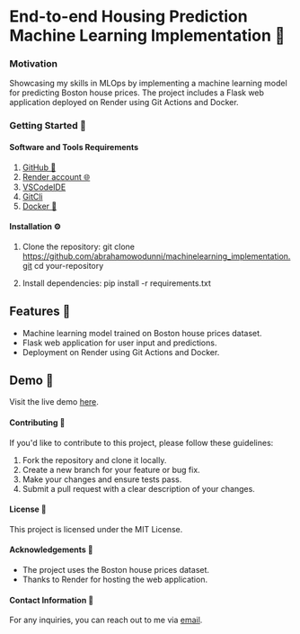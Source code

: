 # End-to-end Housing Prediction Machine Learning Implementation 🚀

### Motivation 
Showcasing my skills in MLOps by implementing a machine learning model for predicting Boston house prices. The project includes a Flask web application deployed on Render using Git Actions and Docker.

### Getting Started 🏁

#### Software and Tools Requirements
1. [GitHub 🐙](https://github.com/)
2. [Render account 🌐](https://render.com)
3. [VSCodeIDE](https://code.visualstudio.com/)
4. [GitCli](https://git-scm.com/book/en/v2/Getting-Started-The-Command-Line)
5. [Docker 🐳](https://www.docker.com/get-started/)

#### Installation ⚙️

1. Clone the repository:
   git clone https://github.com/abrahamowodunni/machinelearning_implementation.git
   cd your-repository

2. Install dependencies:
   pip install -r requirements.txt


## Features 🌟

- Machine learning model trained on Boston house prices dataset.
- Flask web application for user input and predictions.
- Deployment on Render using Git Actions and Docker.

## Demo 🎥

Visit the live demo [here]( https://bostonhouseprediction-hvnq.onrender.com/).

#### Contributing 🤝

If you'd like to contribute to this project, please follow these guidelines:

1. Fork the repository and clone it locally.
2. Create a new branch for your feature or bug fix.
3. Make your changes and ensure tests pass.
4. Submit a pull request with a clear description of your changes.

#### License 📄

This project is licensed under the MIT License.

#### Acknowledgements 🙏

- The project uses the Boston house prices dataset.
- Thanks to Render for hosting the web application.

#### Contact Information 📧
For any inquiries, you can reach out to me via [email](abrahamowodunni@gmail.com).